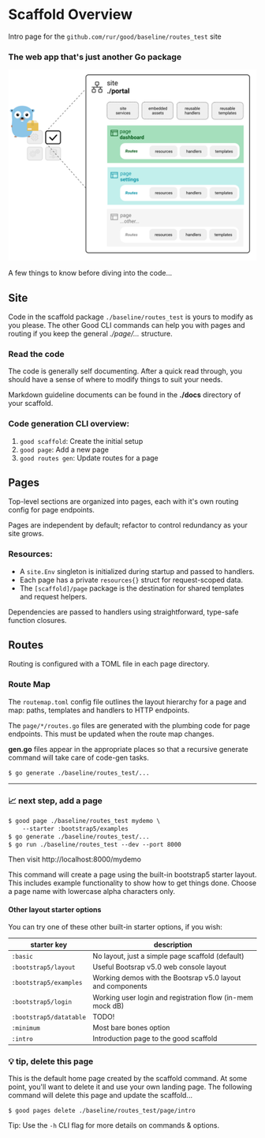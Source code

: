 # Scaffold Overview

Intro page for the `github.com/rur/good/baseline/routes_test` site

### The web app that's just another Go package

![diagram](./templates/diagram.svg)

A few things to know before diving into the code...

## Site

Code in the scaffold package `./baseline/routes_test` is yours to modify as you please. The other Good CLI commands can help you with pages and routing if you keep the general _./page/..._ structure.

### Read the code

The code is generally self documenting. After a quick read through, you should have a sense of where to modify things to suit your needs.

Markdown guideline documents can be found in the __./docs__ directory of your scaffold.

### Code generation CLI overview:

1. `good scaffold`: Create the initial setup
2. `good page`: Add a new page
3. `good routes gen`: Update routes for a page


## Pages

Top-level sections are organized into pages, each with it's own routing config for page endpoints.

Pages are independent by default; refactor to control redundancy as your site grows.

### Resources:

* A `site.Env` singleton is initialized during startup and passed to handlers.
* Each page has a private `resources{}` struct for request-scoped data.
* The `[scaffold]/page` package is the destination for shared templates and request helpers.

Dependencies are passed to handlers using straightforward, type-safe function closures.

## Routes

Routing is configured with a TOML file in each page directory.

### Route Map

The `routemap.toml` config file outlines the layout hierarchy for a page and map: paths, templates and handlers to HTTP endpoints.

The `page/*/routes.go` files are generated with the plumbing code for page endpoints. This must be updated when
the route map changes.

__gen.go__ files appear in the appropriate places so that a recursive generate command will take care of code-gen tasks.

```
$ go generate ./baseline/routes_test/...
```

---

### 📈 next step, add a page

```
$ good page ./baseline/routes_test mydemo \
    --starter :bootstrap5/examples
$ go generate ./baseline/routes_test/...
$ go run ./baseline/routes_test --dev --port 8000
```

Then visit http://localhost:8000/mydemo

This command will create a page using the built-in bootstrap5 starter layout. This includes example functionality to show how to get things done. Choose a page name with lowercase alpha characters only.

#### Other layout starter options

You can try one of these other built-in starter options, if you wish:

| starter key             | description                    |
|-------------------------|--------------------------------|
| `:basic`                |	No layout, just a simple page scaffold (default)
| `:bootstrap5/layout`    |	Useful Bootsrap v5.0 web console layout
| `:bootstrap5/examples`  |	Working demos with the Bootsrap v5.0 layout and components
| `:bootstrap5/login`     |	Working user login and registration flow (in-mem mock dB)
| `:bootstrap5/datatable` |	TODO!
| `:minimum`              | Most bare bones option
| `:intro`                | Introduction page to the good scaffold


### 💡 tip, delete this page

This is the default home page created by the scaffold command. At some point, you'll want to delete it and use your own landing page. The following command will delete this page and update the scaffold...

```
$ good pages delete ./baseline/routes_test/page/intro
```

Tip: Use the `-h` CLI flag for more details on commands & options.

